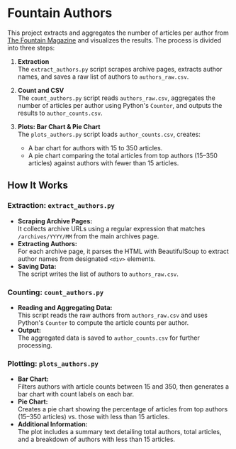 # Fountain Authors

This project extracts and aggregates the number of articles per author from [The Fountain Magazine](https://fountainmagazine.com) and visualizes the results. The process is divided into three steps:

1. **Extraction**  
   The `extract_authors.py` script scrapes archive pages, extracts author names, and saves a raw list of authors to `authors_raw.csv`.

2. **Count and CSV**  
   The `count_authors.py` script reads `authors_raw.csv`, aggregates the number of articles per author using Python's `Counter`, and outputs the results to `author_counts.csv`.

3. **Plots: Bar Chart & Pie Chart**  
   The `plots_authors.py` script loads `author_counts.csv`, creates:
   - A bar chart for authors with 15 to 350 articles.
   - A pie chart comparing the total articles from top authors (15–350 articles) against authors with fewer than 15 articles.

## How It Works

### Extraction: `extract_authors.py`
- **Scraping Archive Pages:**  
  It collects archive URLs using a regular expression that matches `/archives/YYYY/MM` from the main archives page.
- **Extracting Authors:**  
  For each archive page, it parses the HTML with BeautifulSoup to extract author names from designated `<div>` elements.
- **Saving Data:**  
  The script writes the list of authors to `authors_raw.csv`.

### Counting: `count_authors.py`
- **Reading and Aggregating Data:**  
  This script reads the raw authors from `authors_raw.csv` and uses Python's `Counter` to compute the article counts per author.
- **Output:**  
  The aggregated data is saved to `author_counts.csv` for further processing.

### Plotting: `plots_authors.py`
- **Bar Chart:**  
  Filters authors with article counts between 15 and 350, then generates a bar chart with count labels on each bar.
- **Pie Chart:**  
  Creates a pie chart showing the percentage of articles from top authors (15–350 articles) vs. those with less than 15 articles.
- **Additional Information:**  
  The plot includes a summary text detailing total authors, total articles, and a breakdown of authors with less than 15 articles.
